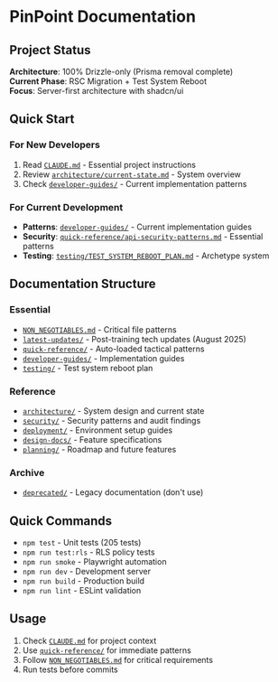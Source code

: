 # PinPoint Documentation

## Project Status

**Architecture**: 100% Drizzle-only (Prisma removal complete)  
**Current Phase**: RSC Migration + Test System Reboot  
**Focus**: Server-first architecture with shadcn/ui

## Quick Start

### For New Developers

1. Read [`CLAUDE.md`](../CLAUDE.md) - Essential project instructions
2. Review [`architecture/current-state.md`](./architecture/current-state.md) - System overview
3. Check [`developer-guides/`](./developer-guides/) - Current implementation patterns

### For Current Development

- **Patterns**: [`developer-guides/`](./developer-guides/) - Current implementation guides
- **Security**: [`quick-reference/api-security-patterns.md`](./quick-reference/api-security-patterns.md) - Essential patterns
- **Testing**: [`testing/TEST_SYSTEM_REBOOT_PLAN.md`](./testing/TEST_SYSTEM_REBOOT_PLAN.md) - Archetype system

## Documentation Structure

### Essential

- [`NON_NEGOTIABLES.md`](./NON_NEGOTIABLES.md) - Critical file patterns
- [`latest-updates/`](./latest-updates/) - Post-training tech updates (August 2025)  
- [`quick-reference/`](./quick-reference/) - Auto-loaded tactical patterns
- [`developer-guides/`](./developer-guides/) - Implementation guides
- [`testing/`](./testing/) - Test system reboot plan

### Reference

- [`architecture/`](./architecture/) - System design and current state
- [`security/`](./security/) - Security patterns and audit findings
- [`deployment/`](./deployment/) - Environment setup guides
- [`design-docs/`](./design-docs/) - Feature specifications
- [`planning/`](./planning/) - Roadmap and future features

### Archive

- [`deprecated/`](./deprecated/) - Legacy documentation (don't use)

## Quick Commands

- `npm test` - Unit tests (205 tests)
- `npm run test:rls` - RLS policy tests  
- `npm run smoke` - Playwright automation
- `npm run dev` - Development server
- `npm run build` - Production build
- `npm run lint` - ESLint validation

## Usage

1. Check [`CLAUDE.md`](../CLAUDE.md) for project context
2. Use [`quick-reference/`](./quick-reference/) for immediate patterns
3. Follow [`NON_NEGOTIABLES.md`](./NON_NEGOTIABLES.md) for critical requirements
4. Run tests before commits
